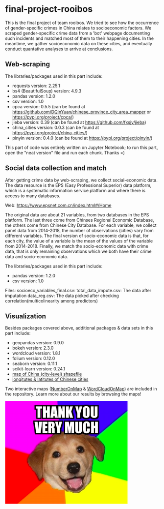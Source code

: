 # final-project-rooibos
This is the final project of team rooibos. We tried to see how the occurrence of gender-specific crimes in China relates to socioeconomic factors. We scraped gender-specific crime data from a 'bot' webpage documenting such incidents and matched most of them to their happening cities. In the meantime, we gather socioeconomic data on these cities, and eventually conduct quantative analyses to arrive at conclusions.

## Web-scraping
The libraries/packages used in this part include:
- requests version: 2.25.1
- bs4 (BeautifulSoup) version: 4.9.3
- pandas version: 1.2.0
- csv version: 1.0
- cpca version: 0.5.5 (can be found at https://github.com/DQinYuan/chinese_province_city_area_mapper or https://pypi.org/project/cpca/)
- jieba version: 0.39 (can be found at https://github.com/fxsjy/jieba)
- china_cities version: 0.0.3 (can be found at https://pypi.org/project/china-cities/)
- pinyin version: 0.4.0 (can be found at https://pypi.org/project/pinyin/)

This part of code was entirely written on Jupyter Notebook; to run this part, open the "neat version" file and run each chunk. Thanks =)

## Social data collection and match
After getting crime data by web-scraping, we collect social-economic data. The data resource is the EPS (Easy Professional Superior) data platform, which is a systematic information service platform and where there is access to many databases. 

Web: https://www.epsnet.com.cn/index.html#/Home

The original data are about 21 variables, from two databases in the EPS platform. The last three come from Chinses Regional Economic Database, the others come from Chinese City Database. For each variable, we collect panel data from 2014-2018, the number of observations (cities) vary from different variables.
The final version of socio-economic data is that, for each city, the value of a variable is the mean of the values of the variable from 2014-2018.
Finally, we match the socio-economic data with crime data, that is only remaining observations which we both have their crime data and socio-economic data.

The libraries/packages used in this part include:
- pandas version: 1.2.0
- csv version: 1.0

Files:
socioeco_variables_final.csv:
total_data_impute.csv: The data after imputation
data_reg.csv: The data picked after checking correlation(multicolinearity among predictors)


## Visualization
Besides packages covered above, additional packages & data sets in this part include:
- geopandas version: 0.9.0
- bokeh version: 2.3.0
- wordcloud version: 1.8.1
- folium version: 0.12.0
- seaborn version: 0.11.1
- scikit-learn version: 0.24.1
- [map of China (city-level) shapefile](https://www.jianguoyun.com/p/DU61EH8QgsnRBxj4x7QD)
- [longitutes & latitutes of Chinese cities](https://simplemaps.com/data/cn-cities)

Two interactive maps ([NumberOnMap](NumberOnMap.html) & [WordCloudOnMap](WordCloudOnMap.html)) are included in the repository. Learn more about our results by browsing the maps!

![image](rainbow%20pup%20saying%20thank%20you.png)
